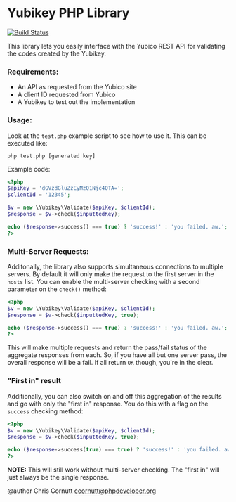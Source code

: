 Yubikey PHP Library
=======================

[![Build Status](https://secure.travis-ci.org/enygma/yubikey.png?branch=master)](http://travis-ci.org/enygma/yubikey)

This library lets you easily interface with the Yubico REST API for validating
the codes created by the Yubikey.

### Requirements:
- An API as requested from the Yubico site
- A client ID requested from Yubico
- A Yubikey to test out the implementation

### Usage:

Look at the `test.php` example script to see how to use it. This can be executed like:

`php test.php [generated key]`

Example code:

```php
<?php
$apiKey = 'dGVzdGluZzEyMzQ1Njc4OTA=';
$clientId = '12345';

$v = new \Yubikey\Validate($apiKey, $clientId);
$response = $v->check($inputtedKey);

echo ($response->success() === true) ? 'success!' : 'you failed. aw.';
?>
```

### Multi-Server Requests:

Additonally, the library also supports simultaneous connections to multiple servers. By default it will only make
the request to the first server in the `hosts` list. You can enable the multi-server checking with a second parameter on
the `check()` method:

```php
<?php
$v = new \Yubikey\Validate($apiKey, $clientId);
$response = $v->check($inputtedKey, true);

echo ($response->success() === true) ? 'success!' : 'you failed. aw.';
?>
````

This will make multiple requests and return the pass/fail status of the aggregate responses from each. So, if you have all but one
server pass, the overall response will be a fail. If all return `OK` though, you're in the clear.

### "First in" result

Additionally, you can also switch on and off this aggregation of the results and go with only the "first in" response. You do this
with a flag on the `success` checking method:

```php
<?php
$v = new \Yubikey\Validate($apiKey, $clientId);
$response = $v->check($inputtedKey, true);

echo ($response->success(true) === true) ? 'success!' : 'you failed. aw.';
?>
````

**NOTE:** This will still work without multi-server checking. The "first in" will just always be the single response.


@author Chris Cornutt <ccornutt@phpdeveloper.org>